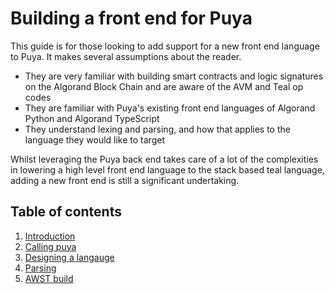 # Building a front end for Puya

This guide is for those looking to add support for a new front end language to Puya. It makes several assumptions about the reader.

 - They are very familiar with building smart contracts and logic signatures on the Algorand Block Chain and are aware of the AVM and Teal op codes
 - They are familiar with Puya's existing front end languages of Algorand Python and Algorand TypeScript
 - They understand lexing and parsing, and how that applies to the language they would like to target

Whilst leveraging the Puya back end takes care of a lot of the complexities in lowering a high level front end language to the stack based teal language, adding a new front end is still a significant undertaking. 

## Table of contents

1. [Introduction](./00-introduction.md)
2. [Calling puya](./01-calling-puya.md)
3. [Designing a langauge](./02-designing-a-language.md)
4. [Parsing](./03-parsing.md)
5. [AWST build](./04-awst-build.md)

